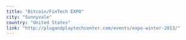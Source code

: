 ```yaml
---
title: "Bitcoin/FinTech EXPO"
city: "Sunnyvale"
country: "United States"
link: "http://plugandplaytechcenter.com/events/expo-winter-2013/"
---
```


